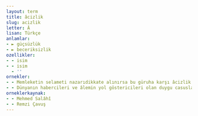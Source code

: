```yaml
---
layout: term
title: âcizlik
slug: acizlik
letter: Â
lisan: Türkçe
anlamlar:
- ► güçsüzlük
- ► beceriksizlik
ozellikler:
- - isim
- - isim
  - ''
ornekler:
- - Memleketin selameti nazarıdikkate alınırsa bu güruha karşı âcizlik gösterilmeseydi kabine her işinde muvaffak olur ve bu serserilerden kurtulurdu.
- - Dünyanın habercileri ve âlemin yol göstericileri olan duygu casusları, haberleri vermekte ve olayları duyurmakta âcizlik, ihmalkârlık, tembellik ve gevşeklik gösterdiler.
orneklerkaynak:
- - Mehmed Salâhî
- - Remzi Çavuş
---
```

